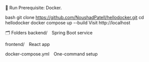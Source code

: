 🚀 Run
Prerequisite: Docker.

bash
git clone https://github.com/NoushadPatell/hellodocker.git
cd hellodocker
docker compose up --build
Visit http://localhost

🗂️ Folders
backend/ Spring Boot service

frontend/ React app

docker-compose.yml One-command setup
